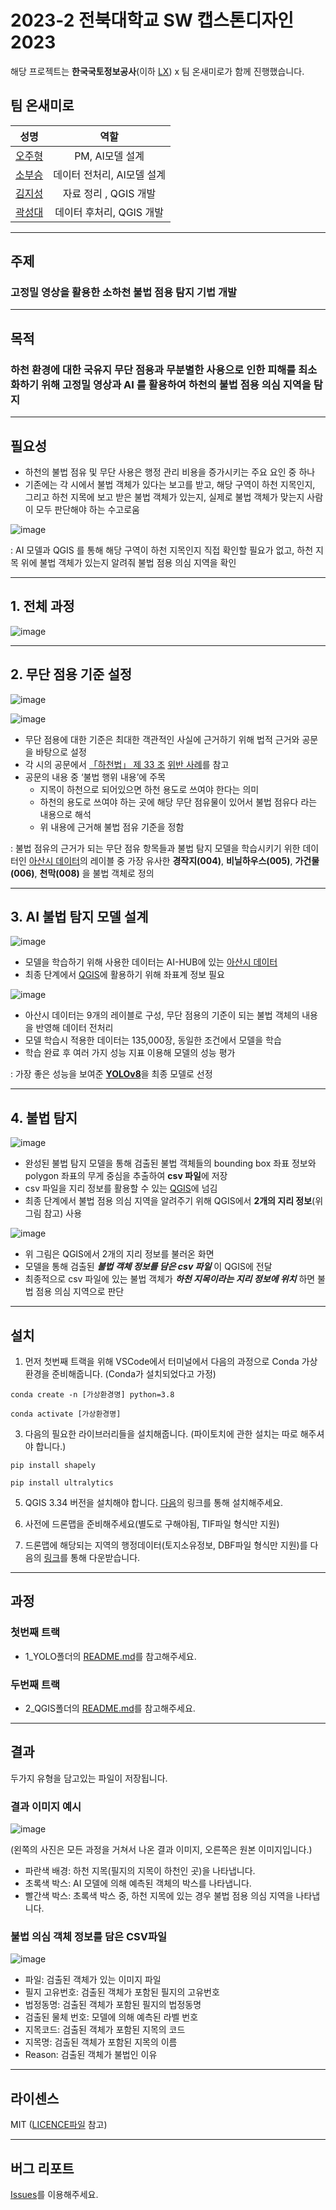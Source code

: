 # 2023-2 전북대학교 SW 캡스톤디자인 2023

해당 프로젝트는 **한국국토정보공사**(이하 [LX](https://www.lx.or.kr/kor.do)) x 팀 온새미로가 함께 진행했습니다.

## 팀 온새미로

|성명|역할|
|:---:|:---:|
| [오주형](https://github.com/OH-JUHYONG) |   PM, AI모델 설계    |
| [소부승](https://github.com/bootkorea) | 데이터 전처리, AI모델 설계 |
| [김지성](https://github.com/zs0057) |  자료 정리 , QGIS 개발  |
| [곽성대](https://github.com/tjdeo1102) | 데이터 후처리, QGIS 개발 |

---

## 주제
### 고정밀 영상을 활용한 소하천 불법 점용 탐지 기법 개발
---
## 목적
### 하천 환경에 대한 국유지 무단 점용과 무분별한 사용으로 인한 피해를 최소화하기 위해 고정밀 영상과 AI 를 활용하여 하천의 불법 점용 의심 지역을 탐지
---
## 필요성
+ 하천의 불법 점유 및 무단 사용은 행정 관리 비용을 증가시키는 주요 요인 중 하나
+ 기존에는 각 시에서 불법 객체가 있다는 보고를 받고, 해당 구역이 하천 지목인지, 그리고 하천 지목에
보고 받은 불법 객체가 있는지, 실제로 불법 객체가 맞는지 사람이 모두 판단해야 하는 수고로움

![image](https://github.com/tjdeo1102/JBNU_Capstone-2023/assets/90824684/32a0161f-3138-4160-8622-887f3cb781d2)


: AI 모델과 QGIS 를 통해 해당 구역이 하천 지목인지 직접 확인할 필요가 없고, 하천 지목 위에 불법 객체가 있는지 알려줘 불법 점용 의심 지역을 확인

---

## 1. 전체 과정

![image](https://github.com/tjdeo1102/JBNU_Capstone-2023/assets/90824684/6f72dff2-bf0a-49a3-b364-f30eae4db030)

---

## 2. 무단 점용 기준 설정
![image](https://github.com/tjdeo1102/JBNU_Capstone-2023/assets/90824684/015ad2dc-2ae3-486b-b081-936503a96a01)

![image](https://github.com/tjdeo1102/JBNU_Capstone-2023/assets/90824684/94fda3d8-1973-443c-bbed-7ee0ff3fe635)

+ 무단 점용에 대한 기준은 최대한 객관적인 사실에 근거하기 위해 법적 근거와 공문을 바탕으로 설정
+ 각 시의 공문에서 [「하천법」 제 33 조](https://glaw.scourt.go.kr/wsjo/lawod/sjo192.do?lawodNm=%ED%95%98%EC%B2%9C%EB%B2%95&jomunNo=33&jomunGajiNo=0) [위반 사례](https://www.siheung.go.kr/main/saeol/gosi/view.do?seCode=01&&notAncmtMgtNo=64066&mId=0401040100)를 참고
+ 공문의 내용 중 ‘불법 행위 내용’에 주목
	+ 지목이 하천으로 되어있으면 하천 용도로 쓰여야 한다는 의미
	+ 하천의 용도로 쓰여야 하는 곳에 해당 무단 점유물이 있어서 불법 점유다 라는 내용으로 해석
   + 위 내용에 근거해 불법 점유 기준을 정함

: 불법 점유의 근거가 되는 무단 점유 항목들과 불법 탐지 모델을 학습시키기 위한 데이터인 [아산시 데이터](https://aihub.or.kr/aihubdata/data/view.do?currMenu=115&topMenu=100&dataSetSn=71387)의 레이블 중 가장 유사한 **경작지(004)**, **비닐하우스(005)**, **가건물(006)**, **천막(008)** 을 불법 객체로 정의

---

## 3. AI 불법 탐지 모델 설계
![image](https://github.com/tjdeo1102/JBNU_Capstone-2023/assets/90824684/6b281661-936f-461c-b7f0-9c320b027fc8)

+ 모델을 학습하기 위해 사용한 데이터는 AI-HUB에 있는 [아산시 데이터](https://aihub.or.kr/aihubdata/data/view.do?currMenu=115&topMenu=100&dataSetSn=71387)
+ 최종 단계에서 [QGIS](https://qgis.org/ko/site/forusers/download.html#)에 활용하기 위해 좌표계 정보 필요
  
![image](https://github.com/tjdeo1102/JBNU_Capstone-2023/assets/90824684/ef5feac1-e042-447e-a771-436c295e7726)

+ 아산시 데이터는 9개의 레이블로 구성, 무단 점용의 기준이 되는 불법 객체의 내용을 반영해 데이터 전처리
+ 모델 학습시 적용한 데이터는 135,000장, 동일한 조건에서 모델을 학습
+ 학습 완료 후 여러 가지 성능 지표 이용해 모델의 성능 평가

: 가장 좋은 성능을 보여준 [**YOLOv8**](https://github.com/ultralytics/ultralytics)을 최종 모델로 선정

---

## 4. 불법 탐지
![image](https://github.com/tjdeo1102/JBNU_Capstone-2023/assets/90824684/9f32c695-1e5d-44ef-b8e5-372f186cd44f)

+ 완성된 불법 탐지 모델을 통해 검출된 불법 객체들의 bounding box 좌표 정보와 polygon 좌표의 무게 중심을 추출하여 **csv 파일**에 저장
+ csv 파일을 지리 정보를 활용할 수 있는 [QGIS](https://qgis.org/ko/site/forusers/download.html#)에 넘김
+ 최종 단계에서 불법 점용 의심 지역을 알려주기 위해 QGIS에서 **2개의 지리 정보**(위 그림 참고) 사용

![image](https://github.com/tjdeo1102/JBNU_Capstone-2023/assets/90824684/e0ee4490-ce55-4727-8c51-2ec07e689be6)

+ 위 그림은 QGIS에서 2개의 지리 정보를 불러온 화면
+ 모델을 통해 검출된 **_불법 객체 정보를 담은 csv 파일_** 이 QGIS에 전달
+ 최종적으로 csv 파일에 있는 불법 객체가 **_하천 지목이라는 지리 정보에 위치_** 하면 불법 점용 의심 지역으로 판단

---

## 설치

1. 먼저 첫번째 트랙을 위해 VSCode에서 터미널에서 다음의 과정으로 Conda 가상환경을 준비해줍니다. (Conda가 설치되었다고 가정)

```"
conda create -n [가상환경명] python=3.8
```
```"
conda activate [가상환경명]
```
   
3. 다음의 필요한 라이브러리들을 설치해줍니다. (파이토치에 관한 설치는 따로 해주셔야 합니다.)

```"
pip install shapely
```
```"
pip install ultralytics
```
   
5. QGIS 3.34 버전을 설치해야 합니다. [다음](https://download.qgis.org/downloads/)의 링크를 통해 설치해주세요.
   
6. 사전에 드론맵을 준비해주세요(별도로 구해야됨, TIF파일 형식만 지원)
   
7. 드론맵에 해당되는 지역의 행정데이터(토지소유정보, DBF파일 형식만 지원)를 다음의 [링크](http://openapi.nsdi.go.kr/nsdi/index.do)를 통해 다운받습니다.
   
---
## 과정

### 첫번째 트랙
+ 1_YOLO폴더의 [README.md](https://github.com/tjdeo1102/JBNU_Capstone-2023/blob/main/1_YOLO/README.md)를 참고해주세요.
   

### 두번째 트랙
+ 2_QGIS폴더의 [README.md](https://github.com/tjdeo1102/JBNU_Capstone-2023/tree/main/2_QGIS)를 참고해주세요.

---

## 결과
두가지 유형을 담고있는 파일이 저장됩니다.

### 결과 이미지 예시
![image](https://github.com/tjdeo1102/JBNU_Capstone-2023/assets/90824684/0e706b94-774f-4f22-9de8-bab7bcd33fd9)

(왼쪽의 사진은 모든 과정을 거쳐서 나온 결과 이미지, 오른쪽은 원본 이미지입니다.)
 + 파란색 배경: 하천 지목(필지의 지목이 하천인 곳)을 나타냅니다.
 + 초록색 박스: AI 모델에 의해 예측된 객체의 박스를 나타냅니다.
 + 빨간색 박스: 초록색 박스 중, 하천 지목에 있는 경우 불법 점용 의심 지역을 나타냅니다.

### 불법 의심 객체 정보를 담은 CSV파일
![image](https://github.com/tjdeo1102/JBNU_Capstone-2023/assets/90824684/29b7e4da-4c63-4e3e-8ca5-c07f2e9a7387)

   + 파일: 검출된 객체가 있는 이미지 파일
   + 필지 고유번호: 검출된 객체가 포함된 필지의 고유번호
   + 법정동명: 검출된 객체가 포함된 필지의 법정동명
   + 검출된 물체 번호: 모델에 의해 예측된 라벨 번호
   + 지목코드: 검출된 객체가 포함된 지목의 코드
   + 지목명: 검출된 객체가 포함된 지목의 이름
   + Reason: 검출된 객체가 불법인 이유

---

## 라이센스

MIT ([LICENCE파일](https://github.com/tjdeo1102/JBNU_Capstone-2023/blob/main/LICENSE) 참고)

---

## 버그 리포트

[Issues](https://github.com/tjdeo1102/JBNU_Capstone-2023/issues)를 이용해주세요.
